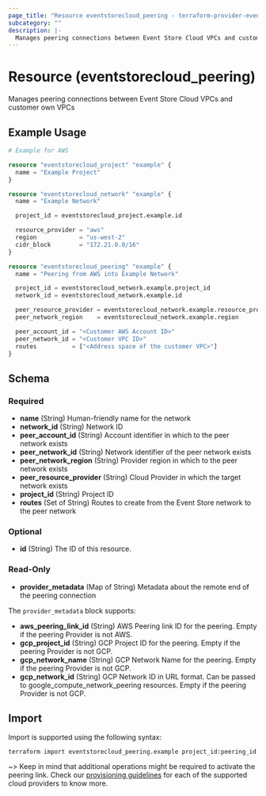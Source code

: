 ```yaml
---
page_title: "Resource eventstorecloud_peering - terraform-provider-eventstorecloud"
subcategory: ""
description: |-
  Manages peering connections between Event Store Cloud VPCs and customer own VPCs
---
```


# Resource (eventstorecloud_peering)

Manages peering connections between Event Store Cloud VPCs and customer own VPCs

## Example Usage

```terraform
# Example for AWS

resource "eventstorecloud_project" "example" {
  name = "Example Project"
}

resource "eventstorecloud_network" "example" {
  name = "Example Network"

  project_id = eventstorecloud_project.example.id

  resource_provider = "aws"
  region            = "us-west-2"
  cidr_block        = "172.21.0.0/16"
}

resource "eventstorecloud_peering" "example" {
  name = "Peering from AWS into Example Network"

  project_id = eventstorecloud_network.example.project_id
  network_id = eventstorecloud_network.example.id

  peer_resource_provider = eventstorecloud_network.example.resource_provider
  peer_network_region    = eventstorecloud_network.example.region

  peer_account_id = "<Customer AWS Account ID>"
  peer_network_id = "<Customer VPC ID>"
  routes          = ["<Address space of the customer VPC>"]
}
```

<!-- schema generated by tfplugindocs -->
## Schema

### Required

- **name** (String) Human-friendly name for the network
- **network_id** (String) Network ID
- **peer_account_id** (String) Account identifier in which to the peer network exists
- **peer_network_id** (String) Network identifier of the peer network exists
- **peer_network_region** (String) Provider region in which to the peer network exists
- **peer_resource_provider** (String) Cloud Provider in which the target network exists
- **project_id** (String) Project ID
- **routes** (Set of String) Routes to create from the Event Store network to the peer network

### Optional

- **id** (String) The ID of this resource.

### Read-Only

- **provider_metadata** (Map of String) Metadata about the remote end of the peering connection

The `provider_metadata` block supports:

* **aws_peering_link_id** (String) AWS Peering link ID for the peering. Empty if the peering Provider is not AWS.
* **gcp_project_id** (String) GCP Project ID for the peering. Empty if the peering Provider is not GCP.
* **gcp_network_name** (String) GCP Network Name for the peering. Empty if the peering Provider is not GCP.
* **gcp_network_id** (String) GCP Network ID in URL format. Can be passed to google_compute_network_peering resources. Empty if the peering Provider is not GCP.

## Import

Import is supported using the following syntax:

```shell
terraform import eventstorecloud_peering.example project_id:peering_id
```

~> Keep in mind that additional operations might be required to activate the peering link. Check our [provisioning guidelines](https://developers.eventstore.com/cloud/provision/) for each of the supported cloud providers to know more.
